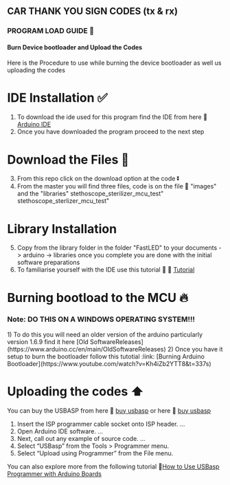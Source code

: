 ## CAR THANK YOU SIGN CODES (tx & rx)

### PROGRAM LOAD GUIDE :hammer:
#### Burn Device bootloader and Upload the Codes 
Here is the Procedure to use while burning the device bootloader as well us uploading the codes
# IDE Installation :white_check_mark:
1) To download the ide used for this program find the IDE from here :link: [Arduino IDE](https://www.arduino.cc/en/software) 
2) Once you have downloaded the program proceed to the next step

# Download the Files :arrow_down_small:
3) From this repo click on the download option at the code :arrow_double_down: 
4) From the master you will find three files, code is on the file :file_folder: "images" and the "libraries" stethoscope_sterilizer_mcu_test" stethoscope_sterlizer_mcu_test"

# Library Installation
5) Copy from the library folder in the folder "FastLED" to your documents -> arduino -> libraries once you complete you are done with the initial software preparations 
6) To familiarise yourself with the IDE use this tutorial :high_brightness: :link: [Tutorial](https://www.youtube.com/watch?v=nL34zDTPkcs&t=3s) 

# Burning bootload to the MCU :fire:
  <h3> Note: 
 DO THIS ON A WINDOWS OPERATING SYSTEM!!!
  </h3>
1) To do this you will need an older version of the arduino particularly version 1.6.9 find it here [Old SoftwareReleases](https://www.arduino.cc/en/main/OldSoftwareReleases) 
2) Once you have it setup to burn the bootloader follow this tutotial :link: [Burning Arduino Bootloader](https://www.youtube.com/watch?v=Kh4iZb2YTT8&t=337s) 

# Uploading the codes  :arrow_up:

You can buy the USBASP from here :link: [buy usbasp](https://aliexpress.ru/af/USBASP-USBISP-AVR-Programmer-USB.html?catId=0&d=y&aff_platform=portals-tool&initiative_id=SB_20201020044645&origin=n&sk=_9JHld5&aff_trace_key=4b1704d992da43b586041dfb7cd31d7e-1606574782769-00350-_9JHld5&SearchText=USBASP%2BUSBISP%2BAVR%2BProgrammer%2BUSB&terminal_id=351d58321dfa473cb106b58978d7c19c)
or here 
 :link: [buy usbasp](https://aliexpress.ru/item/32649685244.html?spm=a2g0o.productlist.0.0.22e26eaf2mIeLt&algo_pvid=b6506204-320d-4244-9d76-c7a1c32c5ee5&algo_expid=b6506204-320d-4244-9d76-c7a1c32c5ee5-16&btsid=0b8b036a16065747853274219e2939&ws_ab_test=searchweb0_0,searchweb201602_,searchweb201603_)

1) Insert the ISP programmer cable socket onto ISP header. ...
2) Open Arduino IDE software. ...
3) Next, call out any example of source code. ...
4) Select “USBasp” from the Tools > Programmer menu.
5) Select “Upload using Programmer” from the File menu.

You can also explore more from the following tutorial :link:[How to Use USBasp Programmer with Arduino Boards](https://www.youtube.com/watch?v=ToKerwRR-70)
